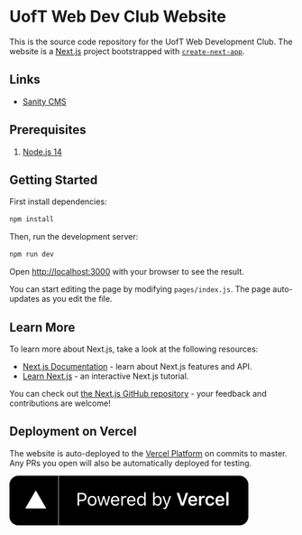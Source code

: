 # UofT Web Dev Club Website

This is the source code repository for the UofT Web Development Club. The website is a [Next.js](https://nextjs.org/) project bootstrapped with [`create-next-app`](https://github.com/vercel/next.js/tree/canary/packages/create-next-app).

## Links

- [Sanity CMS](https://uoftweb.sanity.studio/)

## Prerequisites

1. [Node.js 14](https://nodejs.org/en/)

## Getting Started

First install dependencies:

```bash
npm install
```

Then, run the development server:

```bash
npm run dev
```

Open [http://localhost:3000](http://localhost:3000) with your browser to see the result.

You can start editing the page by modifying `pages/index.js`. The page auto-updates as you edit the file.

## Learn More

To learn more about Next.js, take a look at the following resources:

- [Next.js Documentation](https://nextjs.org/docs) - learn about Next.js features and API.
- [Learn Next.js](https://nextjs.org/learn) - an interactive Next.js tutorial.

You can check out [the Next.js GitHub repository](https://github.com/vercel/next.js/) - your feedback and contributions are welcome!

## Deployment on Vercel

The website is auto-deployed to the [Vercel Platform](https://vercel.com?utm_source=uoftweb/website&utm_campaign=oss) on commits to master. Any PRs you open will also be automatically deployed for testing.

[![Vercel logo](./public/images/powered-by-vercel.svg)](https://vercel.com?utm_source=uoftweb/website&utm_campaign=oss)
